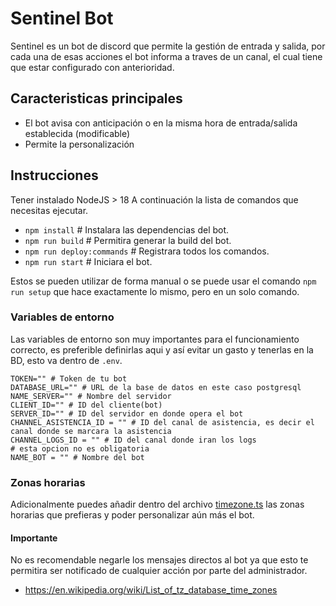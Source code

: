# Sentinel Bot
Sentinel es un bot de discord que permite la gestión de entrada y salida, por cada una de esas acciones el bot informa a traves de un canal,
el cual tiene que estar configurado con anterioridad.

## Caracteristicas principales
- El bot avisa con anticipación o en la misma hora de entrada/salida establecida (modificable)
- Permite la personalización

## Instrucciones
Tener instalado NodeJS > 18
A continuación la lista de comandos que necesitas ejecutar.

 - `npm install` # Instalara las dependencias del bot.
 - `npm run build` # Permitira generar la build del bot.
 - `npm run deploy:commands` # Registrara todos los comandos.
 - `npm run start` # Iniciara el bot.

Estos se pueden utilizar de forma manual o se puede usar el comando `npm run setup` que hace exactamente lo mismo, pero en un solo comando.

### Variables de entorno
Las variables de entorno son muy importantes para el funcionamiento correcto, es preferible definirlas aqui y así evitar un gasto y tenerlas en la BD, esto va dentro de `.env`.
```env
TOKEN="" # Token de tu bot
DATABASE_URL="" # URL de la base de datos en este caso postgresql
NAME_SERVER="" # Nombre del servidor
CLIENT_ID="" # ID del cliente(bot)
SERVER_ID="" # ID del servidor en donde opera el bot
CHANNEL_ASISTENCIA_ID = "" # ID del canal de asistencia, es decir el canal donde se marcara la asistencia
CHANNEL_LOGS_ID = "" # ID del canal donde iran los logs
# esta opcion no es obligatoria
NAME_BOT = "" # Nombre del bot
```

### Zonas horarias
Adicionalmente puedes añadir dentro del archivo [timezone.ts](./src/utils/timezones.ts) las zonas horarias que prefieras y poder personalizar aún más el bot.

#### Importante
No es recomendable negarle los mensajes directos al bot ya que esto te permitira ser notificado de cualquier acción por parte del administrador.

- https://en.wikipedia.org/wiki/List_of_tz_database_time_zones